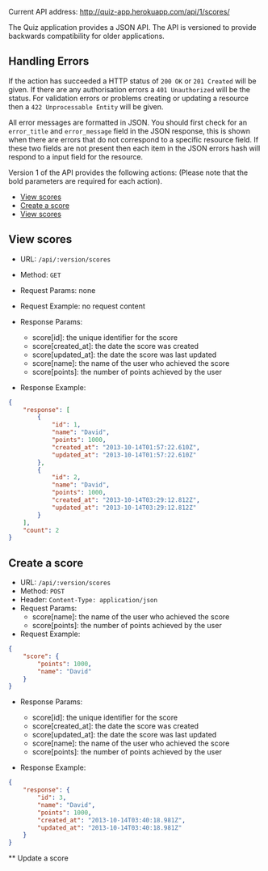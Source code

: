 Current API address: http://quiz-app.herokuapp.com/api/1/scores/

The Quiz application provides a JSON API. The API is versioned to provide backwards compatibility for older applications.

## Handling Errors

If the action has succeeded a HTTP status of `200 OK` or `201 Created` will be given. If there are any authorisation errors a `401 Unauthorized` will be the status. For validation errors or problems creating or updating a resource then a `422 Unprocessable Entity` will be given.

All error messages are formatted in JSON. You should first check for an `error_title` and `error_message` field in the JSON response, this is shown when there are errors that do not correspond to a specific resource field. If these two fields are not present then each item in the JSON errors hash will respond to a input field for the resource.

Version 1 of the API provides the following actions: (Please note that the bold parameters are required for each action).

* [View scores](#view-scores)
* [Create a score](#create-a-score)
* [View scores](#view-scores)

## <a name="view-scores" /> View scores

- URL: `/api/:version/scores`
- Method: `GET`
- Request Params: none
- Request Example: no request content

- Response Params:
  - score[id]: the unique identifier for the score
  - score[created_at]: the date the score was created
  - score[updated_at]: the date the score was last updated
  - score[name]: the name of the user who achieved the score
  - score[points]: the number of points achieved by the user

- Response Example:
```json
{
    "response": [
        {
            "id": 1,
            "name": "David",
            "points": 1000,
            "created_at": "2013-10-14T01:57:22.610Z",
            "updated_at": "2013-10-14T01:57:22.610Z"
        },
        {
            "id": 2,
            "name": "David",
            "points": 1000,
            "created_at": "2013-10-14T03:29:12.812Z",
            "updated_at": "2013-10-14T03:29:12.812Z"
        }
    ],
    "count": 2
}
```

## <a name="create-a-score" /> Create a score

- URL: `/api/:version/scores`
- Method: `POST`
- Header: `Content-Type: application/json`
- Request Params:
  - score[name]: the name of the user who achieved the score
  - score[points]: the number of points achieved by the user
- Request Example:
```json
{
    "score": {
        "points": 1000,
        "name": "David"
    }
}
```

- Response Params:
  - score[id]: the unique identifier for the score
  - score[created_at]: the date the score was created
  - score[updated_at]: the date the score was last updated
  - score[name]: the name of the user who achieved the score
  - score[points]: the number of points achieved by the user

- Response Example:
```json
{
    "response": {
        "id": 3,
        "name": "David",
        "points": 1000,
        "created_at": "2013-10-14T03:40:18.981Z",
        "updated_at": "2013-10-14T03:40:18.981Z"
    }
}
```

** Update a score